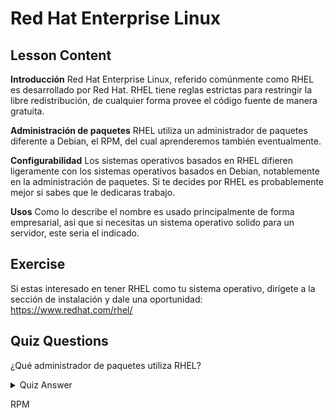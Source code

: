 # Red Hat Enterprise Linux

## Lesson Content

<b>Introducción</b>
Red Hat Enterprise Linux, referido comúnmente como RHEL es desarrollado por Red Hat. RHEL tiene reglas estrictas para restringir la libre redistribución, de cualquier forma provee el código fuente de manera gratuita.

<b>Administración de paquetes</b>
RHEL utiliza un administrador de paquetes diferente a Debian, el RPM, del cual aprenderemos también eventualmente.

<b>Configurabilidad</b> 
Los sistemas operativos basados en RHEL difieren ligeramente con los sistemas operativos basados en Debian, notablemente en la administración de paquetes. Si te decides por RHEL es probablemente mejor si sabes que le dedicaras trabajo.

<b>Usos</b>
Como lo describe el nombre es usado principalmente de forma empresarial, asi que si necesitas un sistema operativo solido para un servidor, este seria el indicado.

## Exercise

Si estas interesado en tener RHEL como tu sistema operativo, dirígete a la sección de instalación y dale una oportunidad: <a href='http://www.redhat.com/en/technologies/linux-platforms/enterprise-linux/'>https://www.redhat.com/rhel/</a>

## Quiz Questions

¿Qué administrador de paquetes utiliza RHEL?

<details>
    <summary>Quiz Answer</summary>
</details>

RPM